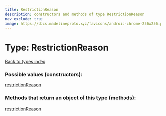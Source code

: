 ```yaml
---
title: RestrictionReason
description: constructors and methods of type RestrictionReason
nav_exclude: true
image: https://docs.madelineproto.xyz/favicons/android-chrome-256x256.png
---
```

# Type: RestrictionReason
[Back to types index](index.md)



### Possible values (constructors):

[restrictionReason](/API_docs/constructors/restrictionReason.md)  



### Methods that return an object of this type (methods):



[restrictionReason](/API_docs/constructors/restrictionReason.md)  

